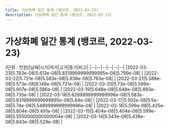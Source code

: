 ```yaml
---
title: 가상화폐 일간 통계 (뱅코르, 2022-03-23)
description: 가상화폐 일간 통계 (뱅코르, 2022-03-23)
---
```


가상화폐 일간 통계 (뱅코르, 2022-03-23)
===

(단위 : 천원)|날짜|시가|저가|고가|종가|비고|
|--|--|--|--|--|--|
|2022-03-23|5.763e-08|5.613e-08|5.8319999999999995e-08|5.799e-08|    |
|2022-03-22|5.721e-08|5.583e-08|5.938e-08|5.763e-08|    |
|2022-03-21|5.588e-08|5.573e-08|6.148e-08|5.721e-08|    |
|2022-03-20|5.73e-08|5.569e-08|5.907e-08|5.586e-08|    |
|2022-03-19|5.648e-08|5.648e-08|5.893e-08|5.735e-08|    |
|2022-03-18|5.6289999999999996e-08|5.583e-08|5.8319999999999995e-08|5.64e-08|    |
|2022-03-17|5.502e-08|5.5e-08|5.74e-08|5.5489999999999996e-08|    |
|2022-03-16|5.599e-08|5.425e-08|5.804e-08|5.491e-08|    |
|2022-03-15|5.404e-08|5.404e-08|5.599e-08|5.5550000000000004e-08|    |
|2022-03-14|5.543e-08|5.436e-08|5.843e-08|5.529e-08|    |
